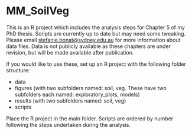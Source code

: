 # MM_SoilVeg

This is an R project which includes the analysis steps for Chapter 5 of my PhD thesis. Scripts are currently up to date but may need some tweaking. Please email stefanie.bonat@sydney.edu.au for more information about data files. Data is not publicly available as these chapters are under revision, but will be made available after publication.

If you would like to use these, set up an R project with the following folder structure:

- data
- figures (with two subfolders named: soil, veg. These have two subfolders each named: exploratory_plots, models)
- results (with two subfolders named: soil, veg)
- scripts

Place the R project in the main folder. Scripts are ordered by number following the steps undertaken during the analysis.
